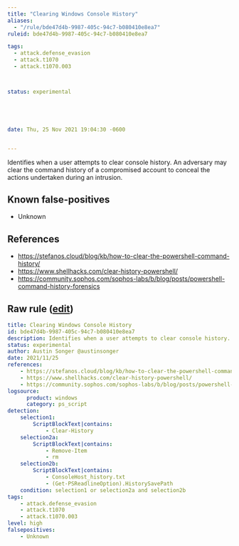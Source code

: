 ```yaml
---
title: "Clearing Windows Console History"
aliases:
  - "/rule/bde47d4b-9987-405c-94c7-b080410e8ea7"
ruleid: bde47d4b-9987-405c-94c7-b080410e8ea7

tags:
  - attack.defense_evasion
  - attack.t1070
  - attack.t1070.003



status: experimental





date: Thu, 25 Nov 2021 19:04:30 -0600


---
```


Identifies when a user attempts to clear console history. An adversary may clear the command history of a compromised account to conceal the actions undertaken during an intrusion.

<!--more-->


## Known false-positives

* Unknown



## References

* https://stefanos.cloud/blog/kb/how-to-clear-the-powershell-command-history/
* https://www.shellhacks.com/clear-history-powershell/
* https://community.sophos.com/sophos-labs/b/blog/posts/powershell-command-history-forensics


## Raw rule ([edit](https://github.com/SigmaHQ/sigma/edit/master/rules/windows/powershell/powershell_script/posh_ps_clearing_windows_console_history.yml))
```yaml
title: Clearing Windows Console History
id: bde47d4b-9987-405c-94c7-b080410e8ea7
description: Identifies when a user attempts to clear console history. An adversary may clear the command history of a compromised account to conceal the actions undertaken during an intrusion.
status: experimental
author: Austin Songer @austinsonger
date: 2021/11/25
references:
    - https://stefanos.cloud/blog/kb/how-to-clear-the-powershell-command-history/
    - https://www.shellhacks.com/clear-history-powershell/
    - https://community.sophos.com/sophos-labs/b/blog/posts/powershell-command-history-forensics
logsource:
      product: windows
      category: ps_script
detection: 
    selection1:
        ScriptBlockText|contains:
            - Clear-History
    selection2a:
        ScriptBlockText|contains:
            - Remove-Item
            - rm
    selection2b:
        ScriptBlockText|contains:
            - ConsoleHost_history.txt
            - (Get-PSReadlineOption).HistorySavePath
    condition: selection1 or selection2a and selection2b
tags:
    - attack.defense_evasion
    - attack.t1070
    - attack.t1070.003
level: high
falsepositives:
    - Unknown

```
